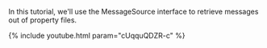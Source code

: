 ---
---

In this tutorial, we'll use the MessageSource interface to retrieve messages out of property files.

{% include youtube.html param="cUqquQDZR-c" %}